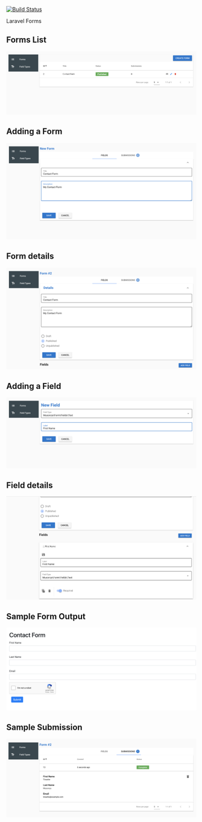 [![Build Status](https://travis-ci.org/musonza/laravel-forms.svg?branch=master)](https://travis-ci.org/musonza/laravel-forms)

Laravel Forms

## Forms List
<img src="screenshots/forms_list.png" alt="forms list">

## Adding a Form
<img src="screenshots/new_form.png" alt="adding a form">

## Form details
<img src="screenshots/form_details.png" alt="form details">

## Adding a Field
<img src="screenshots/new_field.png" alt="adding a field">

## Field details
<img src="screenshots/field_details.png" alt="field details">

## Sample Form Output
<img src="screenshots/front_end_form.png" alt="form output">

## Sample Submission
<img src="screenshots/submission_details.png">